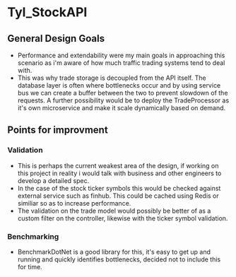 # Tyl_StockAPI

## General Design Goals

- Performance and extendability were my main goals in approaching this scenario as i'm aware of how much traffic
trading systems tend to deal with.
- This was why trade storage is decoupled from the API itself. The database layer is often where bottlenecks occur and by using service bus
we can create a buffer between the two to prevent slowdown of the requests. A further possibility would be to deploy the TradeProcessor as
it's own microservice and make it scale dynamically based on demand. 




## Points for improvment
### Validation 
- This is perhaps the current weakest area of the design, if working on this project in reality i would talk with business and other engineers to develop a detailed spec.
- In the case of the stock ticker symbols this would be checked against external service such as finhub. This could be cached using Redis or similiar so as to increase performance.
- The validation on the trade model would possibly be better of as a custom filter on the controller, likewise with the ticker symbol validation.
### Benchmarking
- BenchmarkDotNet is a good library for this, it's easy to get up and running and quickly identifies bottlenecks, decided not to include this for time. 